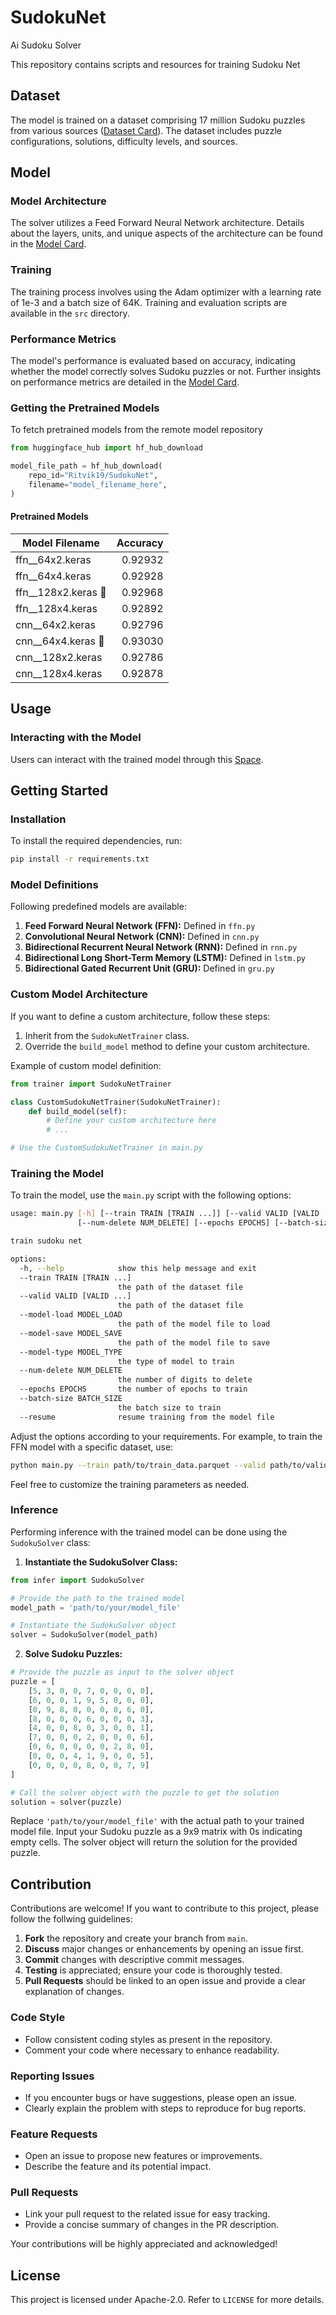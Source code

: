# SudokuNet

Ai Sudoku Solver

This repository contains scripts and resources for training Sudoku Net

## Dataset

The model is trained on a dataset comprising 17 million Sudoku puzzles from various sources ([Dataset Card](https://huggingface.co/datasets/Ritvik19/Sudoku-Dataset)). The dataset includes puzzle configurations, solutions, difficulty levels, and sources.

## Model

### Model Architecture

The solver utilizes a Feed Forward Neural Network architecture. Details about the layers, units, and unique aspects of the architecture can be found in the [Model Card](https://huggingface.co/Ritvik19/SudokuNet).

### Training

The training process involves using the Adam optimizer with a learning rate of 1e-3 and a batch size of 64K. Training and evaluation scripts are available in the `src` directory.

### Performance Metrics

The model's performance is evaluated based on accuracy, indicating whether the model correctly solves Sudoku puzzles or not. Further insights on performance metrics are detailed in the [Model Card](https://huggingface.co/Ritvik19/SudokuNet).

### Getting the Pretrained Models

To fetch pretrained models from the remote model repository

```python
from huggingface_hub import hf_hub_download

model_file_path = hf_hub_download(
    repo_id="Ritvik19/SudokuNet",
    filename="model_filename_here",
)
```

#### Pretrained Models

| Model Filename         | Accuracy |
| ---------------------- | -------: |
| ffn__64x2.keras        |  0.92932 |
| ffn__64x4.keras        |  0.92928 |
| ffn__128x2.keras    👑 |  0.92968 |
| ffn__128x4.keras       |  0.92892 |
| cnn__64x2.keras        |  0.92796 |
| cnn__64x4.keras     👑 |  0.93030 |
| cnn__128x2.keras       |  0.92786 |
| cnn__128x4.keras       |  0.92878 |

## Usage

### Interacting with the Model

Users can interact with the trained model through this [Space](https://huggingface.co/spaces/Ritvik19/SudokuNetDemo).

## Getting Started

### Installation

To install the required dependencies, run:

```bash
pip install -r requirements.txt
```

### Model Definitions

Following predefined models are available:

1. **Feed Forward Neural Network (FFN):** Defined in `ffn.py`
2. **Convolutional Neural Network (CNN):** Defined in `cnn.py`
3. **Bidirectional Recurrent Neural Network (RNN):** Defined in `rnn.py`
4. **Bidirectional Long Short-Term Memory (LSTM):** Defined in `lstm.py`
5. **Bidirectional Gated Recurrent Unit (GRU):** Defined in `gru.py`

### Custom Model Architecture

If you want to define a custom architecture, follow these steps:

1. Inherit from the `SudokuNetTrainer` class.
2. Override the `build_model` method to define your custom architecture.

Example of custom model definition:

```python
from trainer import SudokuNetTrainer

class CustomSudokuNetTrainer(SudokuNetTrainer):
    def build_model(self):
        # Define your custom architecture here
        # ...

# Use the CustomSudokuNetTrainer in main.py
```

### Training the Model

To train the model, use the `main.py` script with the following options:

```bash
usage: main.py [-h] [--train TRAIN [TRAIN ...]] [--valid VALID [VALID ...]] [--model-load MODEL_LOAD] [--model-save MODEL_SAVE] [--model-type MODEL_TYPE]
               [--num-delete NUM_DELETE] [--epochs EPOCHS] [--batch-size BATCH_SIZE] [--resume]

train sudoku net

options:
  -h, --help            show this help message and exit
  --train TRAIN [TRAIN ...]
                        the path of the dataset file
  --valid VALID [VALID ...]
                        the path of the dataset file
  --model-load MODEL_LOAD
                        the path of the model file to load
  --model-save MODEL_SAVE
                        the path of the model file to save
  --model-type MODEL_TYPE
                        the type of model to train
  --num-delete NUM_DELETE
                        the number of digits to delete
  --epochs EPOCHS       the number of epochs to train
  --batch-size BATCH_SIZE
                        the batch size to train
  --resume              resume training from the model file
```

Adjust the options according to your requirements. For example, to train the FFN model with a specific dataset, use:

```bash
python main.py --train path/to/train_data.parquet --valid path/to/valid_data.parquet --model-type ffn
```

Feel free to customize the training parameters as needed.

### Inference

Performing inference with the trained model can be done using the `SudokuSolver` class:

1. **Instantiate the SudokuSolver Class:**

```python
from infer import SudokuSolver

# Provide the path to the trained model
model_path = 'path/to/your/model_file'

# Instantiate the SudokuSolver object
solver = SudokuSolver(model_path)
```

2. **Solve Sudoku Puzzles:**

```python
# Provide the puzzle as input to the solver object
puzzle = [
    [5, 3, 0, 0, 7, 0, 0, 0, 0],
    [6, 0, 0, 1, 9, 5, 0, 0, 0],
    [0, 9, 8, 0, 0, 0, 0, 6, 0],
    [8, 0, 0, 0, 6, 0, 0, 0, 3],
    [4, 0, 0, 8, 0, 3, 0, 0, 1],
    [7, 0, 0, 0, 2, 0, 0, 0, 6],
    [0, 6, 0, 0, 0, 0, 2, 8, 0],
    [0, 0, 0, 4, 1, 9, 0, 0, 5],
    [0, 0, 0, 0, 8, 0, 0, 7, 9]
]

# Call the solver object with the puzzle to get the solution
solution = solver(puzzle)
```

Replace `'path/to/your/model_file'` with the actual path to your trained model file. Input your Sudoku puzzle as a 9x9 matrix with 0s indicating empty cells. The solver object will return the solution for the provided puzzle.

## Contribution

Contributions are welcome! If you want to contribute to this project, please follow the follwing guidelines:

1. **Fork** the repository and create your branch from `main`.
2. **Discuss** major changes or enhancements by opening an issue first.
3. **Commit** changes with descriptive commit messages.
4. **Testing** is appreciated; ensure your code is thoroughly tested.
5. **Pull Requests** should be linked to an open issue and provide a clear explanation of changes.

### Code Style

- Follow consistent coding styles as present in the repository.
- Comment your code where necessary to enhance readability.

### Reporting Issues

- If you encounter bugs or have suggestions, please open an issue.
- Clearly explain the problem with steps to reproduce for bug reports.

### Feature Requests

- Open an issue to propose new features or improvements.
- Describe the feature and its potential impact.

### Pull Requests

- Link your pull request to the related issue for easy tracking.
- Provide a concise summary of changes in the PR description.

Your contributions will be highly appreciated and acknowledged!

## License

This project is licensed under Apache-2.0. Refer to `LICENSE` for more details.
